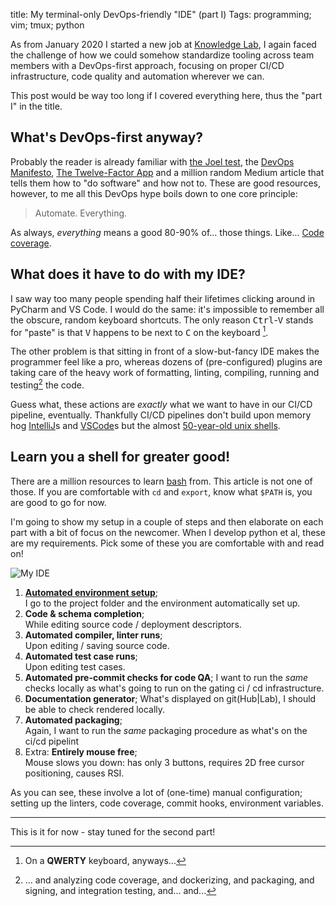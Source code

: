 title: My terminal-only DevOps-friendly "IDE" (part I)
Tags: programming; vim; tmux; python

As from January 2020 I started a  new job at [Knowledge Lab](http://k-lab.ch/en/home), I again faced
the challenge of  how we could somehow  standardize tooling across team members  with a DevOps-first
approach, focusing on proper CI/CD infrastructure, code quality and automation wherever we can.

This post would be way too long if I covered everything here, thus the "part I" in the title.

## What's DevOps-first anyway?

Probably  the   reader  is   already  familiar   with  [the   Joel  test][joel-test],   the  [DevOps
Manifesto][devops-manifesto],  [The Twelve-Factor  App][twelve-factor] and  a million  random Medium
article that tells them how  to "do software" and how not to. These  are good resources, however, to
me all this DevOps hype boils down to one core principle:

> Automate. Everything.

As always, *everything* means a good 80-90% of... those things. Like... [Code coverage][].

[twelve-factor]:https://12factor.net/ "The Twelve factor app"
[devops-manifesto]:https://sites.google.com/a/jezhumble.net/devops-manifesto/ "DevOps Manifesto"
[joel-test]:https://www.joelonsoftware.com/2000/08/09/the-joel-test-12-steps-to-better-code/ "The Joel Test: 12 Steps to Better Code"
[Code coverage]:https://stackoverflow.com/questions/90002/what-is-a-reasonable-code-coverage-for-unit-tests-and-why

## What does it have to do with my IDE?

I saw way  too many people spending half their  lifetimes clicking around in PyCharm and  VS Code. I
would do the same: it's impossible to remember  all the obscure, random keyboard shortcuts. The only
reason <kbd>Ctrl</kbd>-<kbd>V</kbd>  stands for "paste" is  that <kbd>V</kbd> happens to  be next to
<kbd>C</kbd> on the keyboard [^querty].

The other problem is that sitting in front of  a slow-but-fancy IDE makes the programmer feel like a
pro, whereas  dozens of (pre-configured) plugins  are taking care  of the heavy work  of formatting,
linting, compiling, running  and testing[^devops] the code.

Guess  what,  these   actions  are  *exactly*  what   we  want  to  have  in   our  CI/CD  pipeline,
eventually. Thankfully CI/CD pipelines don't  build upon memory hog [IntelliJ][memory-intellij]s and
[VSCode][memory-vscode]s but the almost [50-year-old unix shells][unix].

## Learn you a shell for greater good!

There are a million resources  to learn [bash][] from. This article is not one  of those. If you are
comfortable with `cd` and `export`, know what `$PATH` is, you are good to go for now.

I'm going to show my setup in a couple of steps and then elaborate on each part with a bit of focus
on the newcomer. When I develop python et al, these are my requirements. Pick some of these you are
comfortable with and read on!

<img class="image-process-screenshot" alt="My IDE" src="{static}/pictures/python-ide.png"/>

1. [**Automated environment setup**][part2];  
   I go to the project folder and the environment automatically set up.
2. **Code & schema completion**;  
   While editing source code / deployment descriptors.
3. **Automated compiler, linter runs**;  
   Upon editing / saving source code.
4. **Automated test case runs**;  
   Upon editing test cases.
5. **Automated pre-commit checks for code QA**;
   I  want to  run  the  _same_ checks  locally  as  what's going  to  run on  the  gating  ci /  cd
   infrastructure.
6. **Documentation generator**; 
   What's displayed on git(Hub|Lab), I should be able to check rendered locally.
7. **Automated packaging**;  
   Again, I want to run the _same_ packaging procedure as what's on the ci/cd pipelint
6. Extra: **Entirely mouse free**;  
   Mouse slows you down: has only 3 buttons, requires 2D free cursor positioning, causes RSI.

[part2]:2020-05-23-automated-environment-setup.html

As you can see, these involve a lot of (one-time) manual configuration; setting up the linters, code
coverage, commit hooks, environment variables. 

[^querty]:On a **QWERTY** keyboard, anyways...
[^devops]:... and analyzing code coverage, and dockerizing, and packaging, and signing, and
  integration testing, and... and...

[memory-intellij]: https://stackoverflow.com/search?q=intellij+memory "Random stackoverflow questions regarding IntelliJ's memory consumption"
[memory-vscode]: https://www.reddit.com/r/vscode/comments/c583zy/how_can_i_deal_with_the_massive_ram_usage_of/ "I like the answer: `Buy more RAM`"
[unix]: https://minnie.tuhs.org/cgi-bin/utree.pl?file=V6
[bash]: https://www.gnu.org/software/bash/

---

This is it for now - stay tuned for the second part!
